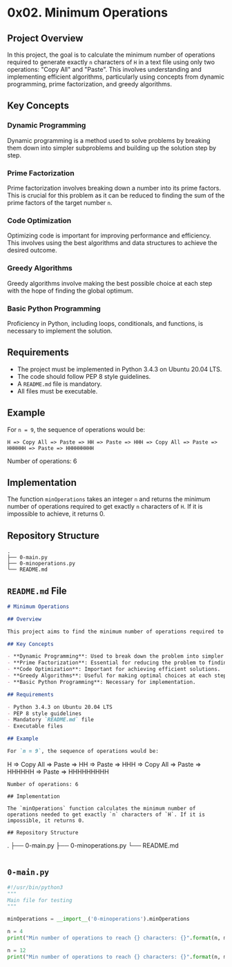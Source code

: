 # 0x02. Minimum Operations

## Project Overview

In this project, the goal is to calculate the minimum number of operations required to generate exactly `n` characters of `H` in a text file using only two operations: "Copy All" and "Paste". This involves understanding and implementing efficient algorithms, particularly using concepts from dynamic programming, prime factorization, and greedy algorithms.

## Key Concepts

### Dynamic Programming
Dynamic programming is a method used to solve problems by breaking them down into simpler subproblems and building up the solution step by step.

### Prime Factorization
Prime factorization involves breaking down a number into its prime factors. This is crucial for this problem as it can be reduced to finding the sum of the prime factors of the target number `n`.

### Code Optimization
Optimizing code is important for improving performance and efficiency. This involves using the best algorithms and data structures to achieve the desired outcome.

### Greedy Algorithms
Greedy algorithms involve making the best possible choice at each step with the hope of finding the global optimum.

### Basic Python Programming
Proficiency in Python, including loops, conditionals, and functions, is necessary to implement the solution.

## Requirements
- The project must be implemented in Python 3.4.3 on Ubuntu 20.04 LTS.
- The code should follow PEP 8 style guidelines.
- A `README.md` file is mandatory.
- All files must be executable.

## Example

For `n = 9`, the sequence of operations would be:
```
H => Copy All => Paste => HH => Paste => HHH => Copy All => Paste => HHHHHH => Paste => HHHHHHHHH
```
Number of operations: 6

## Implementation

The function `minOperations` takes an integer `n` and returns the minimum number of operations required to get exactly `n` characters of `H`. If it is impossible to achieve, it returns 0.

## Repository Structure

```
.
├── 0-main.py
├── 0-minoperations.py
└── README.md
```

## `README.md` File

```markdown
# Minimum Operations

## Overview

This project aims to find the minimum number of operations required to generate exactly `n` characters of `H` using only "Copy All" and "Paste" operations.

## Key Concepts

- **Dynamic Programming**: Used to break down the problem into simpler subproblems.
- **Prime Factorization**: Essential for reducing the problem to finding the sum of prime factors.
- **Code Optimization**: Important for achieving efficient solutions.
- **Greedy Algorithms**: Useful for making optimal choices at each step.
- **Basic Python Programming**: Necessary for implementation.

## Requirements

- Python 3.4.3 on Ubuntu 20.04 LTS
- PEP 8 style guidelines
- Mandatory `README.md` file
- Executable files

## Example

For `n = 9`, the sequence of operations would be:
```
H => Copy All => Paste => HH => Paste => HHH => Copy All => Paste => HHHHHH => Paste => HHHHHHHHH
```
Number of operations: 6

## Implementation

The `minOperations` function calculates the minimum number of operations needed to get exactly `n` characters of `H`. If it is impossible, it returns 0.

## Repository Structure

```
.
├── 0-main.py
├── 0-minoperations.py
└── README.md
```
```

## `0-main.py`

```python
#!/usr/bin/python3
"""
Main file for testing
"""

minOperations = __import__('0-minoperations').minOperations

n = 4
print("Min number of operations to reach {} characters: {}".format(n, minOperations(n)))

n = 12
print("Min number of operations to reach {} characters: {}".format(n, minOperations(n)))
```
